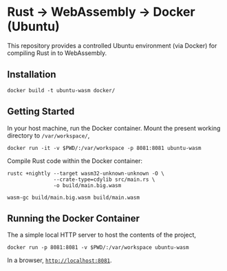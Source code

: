 # Rust -> WebAssembly -> Docker (Ubuntu)

This repository provides a controlled Ubuntu environment (via Docker) for compiling Rust in to WebAssembly.

## Installation

```shell
docker build -t ubuntu-wasm docker/
```

## Getting Started

In your host machine, run the Docker container. Mount the present working directory to `/var/workspace/`,

```shell
docker run -it -v $PWD/:/var/workspace -p 8081:8081 ubuntu-wasm
```

Compile Rust code within the Docker container:

```shell
rustc +nightly --target wasm32-unknown-unknown -O \
               --crate-type=cdylib src/main.rs \
               -o build/main.big.wasm

wasm-gc build/main.big.wasm build/main.wasm
```

## Running the Docker Container

The a simple local HTTP server to host the contents of the project,

```shell
docker run -p 8081:8081 -v $PWD/:/var/workspace ubuntu-wasm
```

In a browser, [`http://localhost:8081`](http://localhost:8081).
